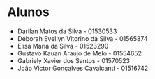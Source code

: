 # Alunos

* Darllan Matos da Silva - 01530533
* Deborah Evellyn Vitorino da Silva - 01565874
* Elisa Maria da Silva - 01523290
* Gustavo Kauan Araujo de Melo - 01554652
* Gabriely Xavier dos Santos - 01570523
* João Victor Gonçalves Cavalcanti - 01516742